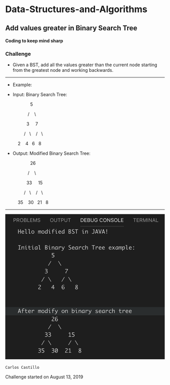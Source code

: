 # Data-Structures-and-Algorithms

## Add values greater in Binary Search Tree

#### Coding to keep mind sharp

### Challenge
* Given a BST, add all the values greater than the current node starting from the greatest node and working backwards.

******************************************************************************************************

* Example:
- Input:
Binary Search Tree:

&nbsp; &nbsp; &nbsp; &nbsp; &nbsp; &nbsp; &nbsp; &nbsp; &nbsp; &nbsp; 5

&nbsp; &nbsp; &nbsp; &nbsp; &nbsp; &nbsp; &nbsp; &nbsp; &nbsp; /&nbsp; &nbsp;&nbsp;\

&nbsp; &nbsp; &nbsp; &nbsp; &nbsp; &nbsp; &nbsp; &nbsp; &nbsp;3&nbsp; &nbsp;&nbsp; 7

&nbsp;&nbsp; &nbsp; &nbsp; &nbsp; &nbsp; &nbsp; &nbsp; /&nbsp; &nbsp;\ &nbsp;&nbsp; /&nbsp; &nbsp;\

&nbsp; &nbsp; &nbsp; &nbsp; &nbsp;&nbsp;2&nbsp; &nbsp; 4 &nbsp; 6 &nbsp; 8

- Output:
Modified Binary Search Tree:

&nbsp; &nbsp; &nbsp; &nbsp; &nbsp; &nbsp; &nbsp; &nbsp; &nbsp; &nbsp; 26

&nbsp; &nbsp; &nbsp; &nbsp; &nbsp; &nbsp; &nbsp; &nbsp; &nbsp; /&nbsp; &nbsp;&nbsp;\

&nbsp; &nbsp; &nbsp; &nbsp; &nbsp; &nbsp; &nbsp; &nbsp; &nbsp;33&nbsp; &nbsp;&nbsp; 15

&nbsp;&nbsp; &nbsp; &nbsp; &nbsp; &nbsp; &nbsp; &nbsp; /&nbsp; &nbsp;\ &nbsp;&nbsp; /&nbsp; &nbsp;\

&nbsp; &nbsp; &nbsp; &nbsp; &nbsp;&nbsp;35&nbsp; &nbsp; 30 &nbsp; 21 &nbsp; 8

******************************************************************************************************

![](../Assets/modifyBST.png?raw=true)

```
Carlos Castillo
```
Challenge started on August 13, 2019